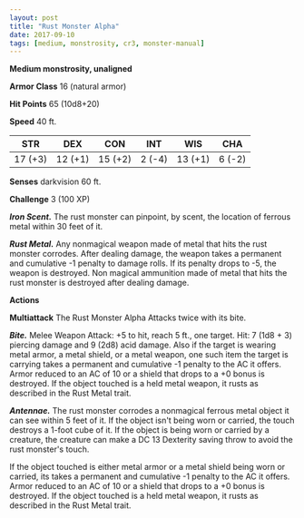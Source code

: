 ```yaml
---
layout: post
title: "Rust Monster Alpha"
date: 2017-09-10
tags: [medium, monstrosity, cr3, monster-manual]
---
```


**Medium monstrosity, unaligned**

**Armor Class** 16 (natural armor)

**Hit Points** 65 (10d8+20)

**Speed** 40 ft.

|   STR   |   DEX   |   CON   |   INT   |   WIS   |   CHA   |
|:-----:|:-----:|:-----:|:-----:|:-----:|:-----:|
| 17 (+3) | 12 (+1) | 15 (+2) | 2 (-4) | 13 (+1) | 6 (-2) |

**Senses** darkvision 60 ft.

**Challenge** 3 (100 XP)

***Iron Scent.*** The rust monster can pinpoint, by scent, the location of ferrous metal within 30 feet of it.

***Rust Metal.*** Any nonmagical weapon made of metal that hits the rust monster corrodes. After dealing damage, the weapon takes a permanent and cumulative -1 penalty to damage rolls. If its penalty drops to -5, the weapon is destroyed. Non magical ammunition made of metal that hits the rust monster is destroyed after dealing damage.

**Actions**

**Multiattack** The Rust Monster Alpha Attacks twice with its bite.

***Bite.*** Melee Weapon Attack: +5 to hit, reach 5 ft., one target. Hit: 7 (1d8 + 3) piercing damage and 9 (2d8) acid damage. Also if the target is wearing metal armor, a metal shield, or a metal weapon, one such item the target is carrying takes a permanent and cumulative -1 penalty to the AC it offers. Armor reduced to an AC of 10 or a shield that drops to a +0 bonus is destroyed. If the object touched is a held metal weapon, it rusts as described in the Rust Metal trait.

***Antennae.*** The rust monster corrodes a nonmagical ferrous metal object it can see within 5 feet of it. If the object isn't being worn or carried, the touch destroys a 1-foot cube of it. If the object is being worn or carried by a creature, the creature can make a DC 13 Dexterity saving throw to avoid the rust monster's touch.

If the object touched is either metal armor or a metal shield being worn or carried, its takes a permanent and cumulative -1 penalty to the AC it offers. Armor reduced to an AC of 10 or a shield that drops to a +0 bonus is destroyed. If the object touched is a held metal weapon, it rusts as described in the Rust Metal trait.

